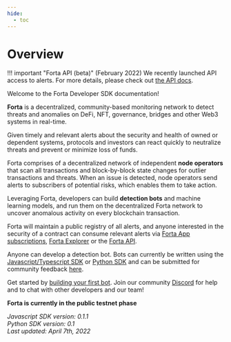 ```yaml
---
hide:
  - toc
---
```


# Overview

!!! important "Forta API (beta)"
    (February 2022) We recently launched API access to alerts. For more details, please check out [the API docs](api.md).

Welcome to the Forta Developer SDK documentation!

**Forta** is a decentralized, community-based monitoring network to detect threats and anomalies on DeFi, NFT, governance, bridges and other Web3 systems in real-time.

Given timely and relevant alerts about the security and health of owned or dependent systems, protocols and investors can react quickly to neutralize threats and prevent or minimize loss of funds.

Forta comprises of a decentralized network of independent **node operators** that scan all transactions and block-by-block state changes for outlier transactions and threats. When an issue is detected, node operators send alerts to subscribers of potential risks, which enables them to take action.

Leveraging Forta, developers can build **detection bots** and machine learning models, and run them on the decentralized Forta network to uncover anomalous activity on every blockchain transaction.

Forta will maintain a public registry of all alerts, and anyone interested in the security of a contract can consume relevant alerts via [Forta App subscriptions](https://app.forta.network/notifications), [Forta Explorer](https://explorer.forta.network/) or the [Forta API](api.md).

Anyone can develop a detection bot. Bots can currently be written using the [Javascript/Typescript SDK](https://www.npmjs.com/package/forta-agent) or [Python SDK](https://pypi.org/project/forta-agent/) and can be submitted for community feedback [here](https://discord.gg/2KaMS9wvPS).

Get started by [building your first bot](quickstart.md). Join our community [Discord](https://discord.gg/DUju5Dh4J9) for help and to chat with other developers and our team!

**Forta is currently in the public testnet phase**

_Javascript SDK version: 0.1.1_<br>
_Python SDK version: 0.1_<br>
_Last updated: April 7th, 2022_
